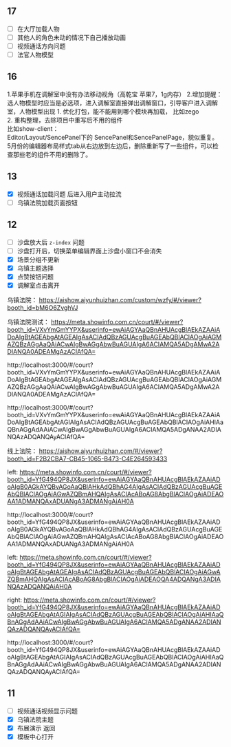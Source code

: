 ## 17

- [ ] 在大厅加载人物
- [ ] 其他人的角色未动的情况下自己播放动画
- [ ] 视频通话方向问题
- [ ] 法官人物模型
## 16

1.苹果手机在调解室中没有办法移动视角（高乾宝 苹果7，1g内存） 
2.增加提醒：选人物模型时应当是必选项，进入调解室直接弹出调解窗口，引导客户进入调解室，人物模型出现
1. 优化打包，能不能用到哪个模块再加载， 比如zego   
2. 重构整理，去除项目中重写后不用的组件   
比如show-client：   
Editor/Layout/SencePanel下的 SencePanel和SencePanelPage，貌似重复。   
5月份的编辑器布局样式tab从右边放到左边后，删除重新写了一些组件，可以检查那些老的组件不用的删除了。
## 13

- [x] 视频通话加载问题 后进入用户主动拉流
- [ ] 乌镇法院加载页面按钮
## 12

- [ ] 沙盘放大后 `z-index` 问题
- [ ] 沙盘打开后，切换菜单编辑界面上沙盘小窗口不会消失
- [x] 场景分组不更新
- [x] 乌镇主题选择
- [x] 点赞按钮问题
- [x] 调解室点击离开

乌镇法院： https://aishow.aiyunhuizhan.com/custom/wzfy/#/viewer?booth_id=bM6O6ZvghVJ

乌镇法院测试： https://meta.showinfo.com.cn/court/#/viewer?booth_id=VXvYmGmYYPX&userinfo=ewAiAGYAaQBnAHUAcgBlAEkAZAAiADoAIgBtAGEAbgAtAGEAIgAsACIAdQBzAGUAcgBuAGEAbQBlACIAOgAiAGMAZQBzAGgAaQAiACwAIgBwAGgAbwBuAGUAIgA6ACIAMQA5ADgAMwA2ADIANQA0ADEAMgAzACIAfQA=

http://localhost:3000/#/court?booth_id=VXvYmGmYYPX&userinfo=ewAiAGYAaQBnAHUAcgBlAEkAZAAiADoAIgBtAGEAbgAtAGEAIgAsACIAdQBzAGUAcgBuAGEAbQBlACIAOgAiAGMAZQBzAGgAaQAiACwAIgBwAGgAbwBuAGUAIgA6ACIAMQA5ADgAMwA2ADIANQA0ADEAMgAzACIAfQA=

http://localhost:3000/#/court?booth_id=VXvYmGmYYPX&userinfo=ewAiAGYAaQBnAHUAcgBlAEkAZAAiADoAIgBtAGEAbgAtAGIAIgAsACIAdQBzAGUAcgBuAGEAbQBlACIAOgAiAHIAaQBnAGgAdAAiACwAIgBwAGgAbwBuAGUAIgA6ACIAMQA5ADgANAA2ADIANQAzADQANQAyACIAfQA=

线上法院： https://aishow.aiyunhuizhan.com/#/viewer?booth_id=F2B2CBA7-CB45-1065-B473-C4E264593433

left: https://meta.showinfo.com.cn/court/#/viewer?booth_id=YfG494QP8JX&userinfo=ewAiAGYAaQBnAHUAcgBlAEkAZAAiADoAIgB0AGkAYQBvAGoAaQBlAHkAdQBhAG4AIgAsACIAdQBzAGUAcgBuAGEAbQBlACIAOgAiAGwAZQBmAHQAIgAsACIAcABoAG8AbgBlACIAOgAiADEAOAA1ADMANQAxADUANgA3ADMANgAiAH0A

http://localhost:3000/#/court?booth_id=YfG494QP8JX&userinfo=ewAiAGYAaQBnAHUAcgBlAEkAZAAiADoAIgB0AGkAYQBvAGoAaQBlAHkAdQBhAG4AIgAsACIAdQBzAGUAcgBuAGEAbQBlACIAOgAiAGwAZQBmAHQAIgAsACIAcABoAG8AbgBlACIAOgAiADEAOAA1ADMANQAxADUANgA3ADMANgAiAH0A

left: https://meta.showinfo.com.cn/court/#/viewer?booth_id=YfG494QP8JX&userinfo=ewAiAGYAaQBnAHUAcgBlAEkAZAAiADoAIgBtAGEAbgAtAGEAIgAsACIAdQBzAGUAcgBuAGEAbQBlACIAOgAiAGwAZQBmAHQAIgAsACIAcABoAG8AbgBlACIAOgAiADEAOQA4ADQANgA3ADIANQAzADQANQAiAH0A

right: https://meta.showinfo.com.cn/court/#/viewer?booth_id=YfG494QP8JX&userinfo=ewAiAGYAaQBnAHUAcgBlAEkAZAAiADoAIgBtAGEAbgAtAGIAIgAsACIAdQBzAGUAcgBuAGEAbQBlACIAOgAiAHIAaQBnAGgAdAAiACwAIgBwAGgAbwBuAGUAIgA6ACIAMQA5ADgANAA2ADIANQAzADQANQAyACIAfQA=

http://localhost:3000/#/court?booth_id=YfG494QP8JX&userinfo=ewAiAGYAaQBnAHUAcgBlAEkAZAAiADoAIgBtAGEAbgAtAGIAIgAsACIAdQBzAGUAcgBuAGEAbQBlACIAOgAiAHIAaQBnAGgAdAAiACwAIgBwAGgAbwBuAGUAIgA6ACIAMQA5ADgANAA2ADIANQAzADQANQAyACIAfQA=
## 11

- [ ] 视频通话视频显示问题
- [x] 乌镇法院主题
- [x] 布展演示 返回
- [x] 模板中心打开